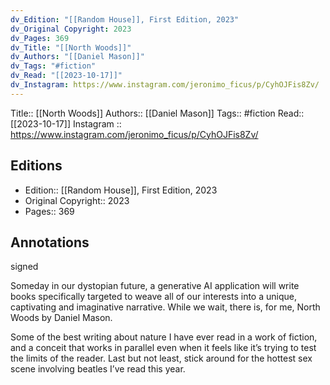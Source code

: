 ```yaml
---
dv_Edition: "[[Random House]], First Edition, 2023"
dv_Original Copyright: 2023
dv_Pages: 369
dv_Title: "[[North Woods]]"
dv_Authors: "[[Daniel Mason]]"
dv_Tags: "#fiction"
dv_Read: "[[2023-10-17]]"
dv_Instagram: https://www.instagram.com/jeronimo_ficus/p/CyhOJFis8Zv/
---
```

Title:: [[North Woods]]
Authors:: [[Daniel Mason]]
Tags:: #fiction 
Read:: [[2023-10-17]]
Instagram :: https://www.instagram.com/jeronimo_ficus/p/CyhOJFis8Zv/

## Editions
- Edition:: [[Random House]], First Edition, 2023
- Original Copyright:: 2023
- Pages:: 369

## Annotations
signed

Someday in our dystopian future, a generative AI application will write books specifically targeted to weave all of our interests into a unique, captivating and imaginative narrative. While we wait, there is, for me, North Woods by Daniel Mason.   
  
Some of the best writing about nature I have ever read in a work of fiction, and a conceit that works in parallel even when it feels like it’s trying to test the limits of the reader. Last but not least, stick around for the hottest sex scene involving beatles I’ve read this year.